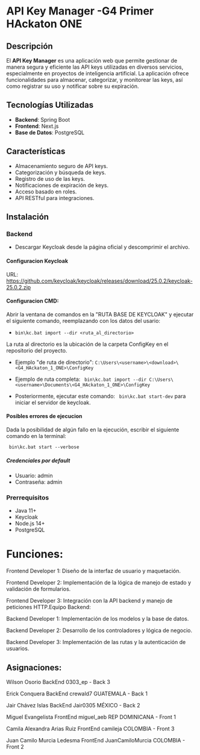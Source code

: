 # API Key Manager -G4 Primer HAckaton ONE

## Descripción

El **API Key Manager** es una aplicación web que permite gestionar de manera segura y eficiente las API keys utilizadas
en diversos servicios, especialmente en proyectos de inteligencia artificial. La aplicación ofrece funcionalidades para
almacenar, categorizar, y monitorear las keys, así como registrar su uso y notificar sobre su expiración.

## Tecnologías Utilizadas

- **Backend**: Spring Boot
- **Frontend**: Next.js
- **Base de Datos**: PostgreSQL

## Características

- Almacenamiento seguro de API keys.
- Categorización y búsqueda de keys.
- Registro de uso de las keys.
- Notificaciones de expiración de keys.
- Acceso basado en roles.
- API RESTful para integraciones.

## Instalación

### Backend
- Descargar Keycloak desde la página oficial y descomprimir el archivo.

#### Configuracion Keycloak
URL: https://github.com/keycloak/keycloak/releases/download/25.0.2/keycloak-25.0.2.zip

#### Configuracion CMD:
Abrir la ventana de comandos en la "RUTA BASE DE KEYCLOAK" y ejecutar el siguiente comando,
reemplazando con los datos del usario:

- ```bin\kc.bat import --dir <ruta_al_directorio>```

La ruta al directorio es la ubicación de la carpeta ConfigKey en el repositorio del proyecto.
- Ejemplo "de ruta de directorio": ```C:\Users\<username>\<download>\<G4_HAckaton_1_ONE>\ConfigKey```

- Ejemplo de ruta completa: ``` bin\kc.bat import --dir C:\Users\<username>\Documents\<G4_HAckaton_1_ONE>\ConfigKey```
- Posteriormente, ejecutar este comando: ``` bin\kc.bat start-dev``` para iniciar el servidor de keycloak.
#### Posibles errores de ejecucion
Dada la posibilidad de algún fallo en la ejecución, escribir el siguiente comando en la terminal:

``` bin\kc.bat start --verbose```

##### Credenciales por default 
- Usuario: admin
- Contraseña: admin

### Prerrequisitos

- Java 11+
- Keycloak
- Node.js 14+
- PostgreSQL

# Funciones:

Frontend Developer 1: Diseño de la interfaz de usuario y maquetación.

Frontend Developer 2: Implementación de la lógica de manejo de estado y validación de formularios.

Frontend Developer 3: Integración con la API backend y manejo de peticiones HTTP.Equipo Backend:

Backend Developer 1: Implementación de los modelos y la base de datos.

Backend Developer 2: Desarrollo de los controladores y lógica de negocio.

Backend Developer 3: Implementación de las rutas y la autenticación de usuarios.

## Asignaciones:

Wilson Osorio BackEnd 0303_ep - Back 3

Erick Conquera BackEnd crewald7 GUATEMALA - Back 1

Jair Chávez Islas BackEnd Jair0305 MÉXICO - Back 2

Miguel Evangelista FrontEnd miguel_aeb REP DOMINICANA - Front 1

Camila Alexandra Arias Ruiz FrontEnd camileja COLOMBIA - Front 3

Juan Camilo Murcia Ledesma FrontEnd JuanCamiloMurcia COLOMBIA - Front 2
